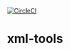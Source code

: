 [![CircleCI](https://circleci.com/gh/SAP/xml-tools.svg?style=svg)](https://circleci.com/gh/SAP/xml-tools)

# xml-tools

